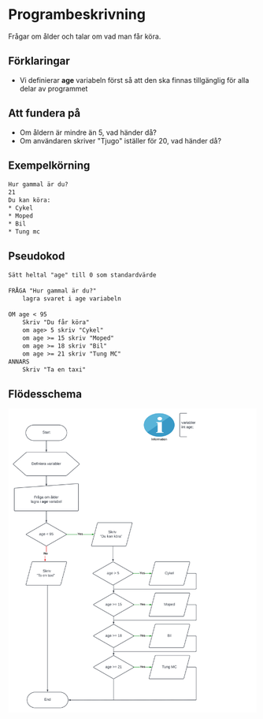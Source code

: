﻿# Programbeskrivning
Frågar om ålder och talar om vad man får köra.

## Förklaringar
+ Vi definierar **age** variabeln först så att den ska finnas tillgänglig för alla delar av programmet

## Att fundera på
+ Om åldern är mindre än 5, vad händer då?
+ Om användaren skriver "Tjugo" iställer för 20, vad händer då?

## Exempelkörning
```
Hur gammal är du?
21
Du kan köra:
* Cykel
* Moped
* Bil
* Tung mc
```

## Pseudokod
```
Sätt heltal "age" till 0 som standardvärde

FRÅGA "Hur gammal är du?"
	lagra svaret i age variabeln

OM age < 95
	Skriv "Du får köra"
	om age> 5 skriv "Cykel"
	om age >= 15 skriv "Moped"
	om age >= 18 skriv "Bil"
	om age >= 21 skriv "Tung MC"
ANNARS
	Skriv "Ta en taxi"
```

## Flödesschema

![Flödeschema](./AgeCheck1.png)


